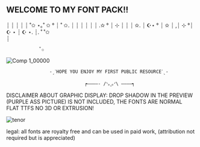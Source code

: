  WELCOME TO MY FONT PACK!!
---------------------------

┊     ┊     ┊       ┊   ┊   ˚✩ ⋆｡˚ ✩ °   ┊ ˚ ✩.    ┊     ┊
┊     ┊     ┊       ┊ .✫ °                        ┊        ⊹ ┊     ┊
┊     ✫.    ┊       ☪⋆                            ° ┊           ✫      ┊
,┊ ⊹         °┊                                           ☪ ⋆                     ┊
☪ ⋆.          ┊. ˚                                                                  ˚✩        
                   ┊
                  
                ˚✩
 
![Comp 1_00000](https://user-images.githubusercontent.com/66127562/111244361-1f08cd00-85d9-11eb-993a-db3ec727779d.jpg)

               
                    -ˏˋHOPE YOU ENJOY MY FIRST PUBLIC RESOURCEˊˎ-
                    
                                 ┍————- /ᐠ｡ꞈ｡ᐟ\ ————┑
                    

DISCLAIMER ABOUT GRAPHIC DISPLAY: DROP SHADOW IN THE PREVIEW (PURPLE ASS PICTURE) IS NOT INCLUDED, THE FONTS ARE NORMAL FLAT TTFS NO 3D OR EXTRUSION!


![tenor](https://user-images.githubusercontent.com/66127562/111244716-d7367580-85d9-11eb-93de-c94436d6527c.gif)











legal: all fonts are royalty free and can be used in paid work, (attribution not required but is appreciated)
